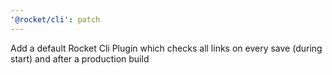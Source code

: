 ```yaml
---
'@rocket/cli': patch
---
```


Add a default Rocket Cli Plugin which checks all links on every save (during start) and after a production build
